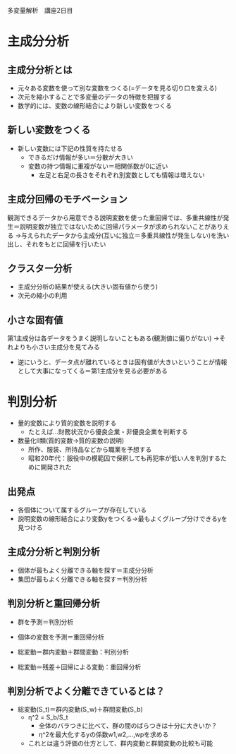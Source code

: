 多変量解析　講座2日目
# 主成分分析
## 主成分分析とは
- 元々ある変数を使って別な変数をつくる(=データを見る切り口を変える)
- 次元を縮小することで多変量のデータの特徴を把握する
- 数学的には、変数の線形結合により新しい変数をつくる

## 新しい変数をつくる
- 新しい変数には下記の性質を持たせる
  - できるだけ情報が多い＝分散が大きい
  - 変数の持つ情報に重複がない＝相関係数が0に近い
    - 左足と右足の長さをそれぞれ別変数としても情報は増えない

## 主成分回帰のモチベーション
観測できるデータから用意できる説明変数を使った重回帰では、多重共線性が発生＝説明変数が独立ではないために回帰パラメータが求められないことがありえる
→与えられたデータから主成分(互いに独立＝多重共線性が発生しない)を洗い出し、それをもとに回帰を行いたい

## クラスター分析
- 主成分分析の結果が使える(大きい固有値から使う)
- 次元の縮小の利用

## 小さな固有値
第1主成分は各データをうまく説明しないこともある(観測値に偏りがない)
→それよりも小さい主成分を見てみる
- 逆にいうと、データ点が離れているときは固有値が大きいということが情報として大事になってくる＝第1主成分を見る必要がある

# 判別分析
- 量的変数により質的変数を説明する
  - たとえば...財務状況から優良企業・非優良企業を判断する
- 数量化Ⅱ類(質的変数→質的変数の説明)
  - 所作、服装、所持品などから職業を予想する
  - 昭和20年代：服役中の模範囚で保釈しても再犯率が低い人を判別するために開発された

## 出発点
- 各個体について属するグループが存在している
- 説明変数の線形結合により変数yをつくる→最もよくグループ分けできるyを見つける

## 主成分分析と判別分析
- 個体が最もよく分離できる軸を探す＝主成分分析
- 集団が最もよく分離できる軸を探す＝判別分析

## 判別分析と重回帰分析
- 群を予測＝判別分析
- 個体の変数を予測＝重回帰分析

- 総変動＝群内変動＋群間変動：判別分析
- 総変動＝残差＋回帰による変動：重回帰分析

## 判別分析でよく分離できているとは？
- 総変動(S_t)＝群内変動(S_w)＋群間変動(S_b)
  - η^2 = S_b/S_t
    - 全体のバラつきに比べて、群の間のばらつきは十分に大きいか？
    - η^2を最大化するyの係数w1,w2,...,wpを求める
  - これとは違う評価の仕方として、群内変動と群間変動の比較も可能

